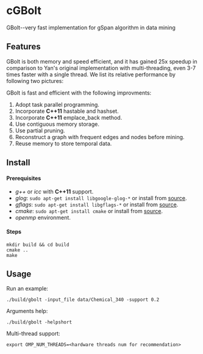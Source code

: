 cGBolt
==============

GBolt--very fast implementation for gSpan algorithm in data mining

## Features

GBolt is both memory and speed efficient, and it has gained 25x speedup in comparison to Yan's original implementation with multi-threading, even 3-7 times faster with a single thread. We list its relative performance by following two pictures:

GBolt is fast and efficient with the following improvments:

1. Adopt task parallel programming.
2. Incorporate **C++11** hastable and hashset.
3. Incorporate **C++11** emplace_back method.
4. Use contiguous memory storage.
5. Use partial pruning.
6. Reconstruct a graph with frequent edges and nodes before mining.
7. Reuse memory to store temporal data.

## Install

#### Prerequisites

- *g++* or *icc* with **C++11** support.
- *glog*: `sudo apt-get install libgoogle-glog-*` or install from [source](https://github.com/google/glog).
- *gflags*: `sudo apt-get install libgflags-*` or install from [source](https://github.com/gflags/gflags).
- *cmake*: `sudo apt-get install cmake` or install from [source](https://cmake.org/).
- *openmp* environment.

#### Steps

    mkdir build && cd build
    cmake ..
    make
    
## Usage

Run an example:

    ./build/gbolt -input_file data/Chemical_340 -support 0.2 
    
Arguments help:

    ./build/gbolt -helpshort

Multi-thread support:

    export OMP_NUM_THREADS=<hardware threads num for recommendation>
